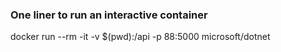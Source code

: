 ### One liner to run an interactive container 
docker run --rm -it -v $(pwd):/api  -p 88:5000 microsoft/dotnet
